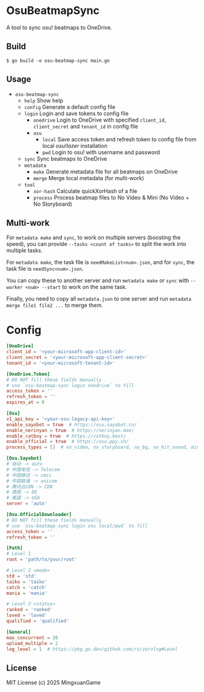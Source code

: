 # OsuBeatmapSync

A tool to sync osu! beatmaps to OneDrive.

## Build

```shell
$ go build -o osu-beatmap-sync main.go
```

## Usage

- `osu-beatmap-sync`
  - `help` Show help
  - `config` Generate a default config file
  - `login` Login and save tokens to config file
    - `onedrive` Login to OneDrive with specified `client_id`, `client_secret` and `tenant_id` in config file
    - `osu`
      - `local` Save access token and refresh token to config file from local _osu!lazer_ installation
      - `pwd` Login to osu! with username and password
  - `sync` Sync beatmaps to OneDrive
  - `metadata`
    - `make` Generate metadata file for all beatmaps on OneDrive
    - `merge` Merge local metadata (for multi-work)
  - `tool`
    - `xor-hash` Calculate quickXorHash of a file
    - `process` Process beatmap files to No Video & Mini (No Video + No Storyboard) 

## Multi-work

For `metadata make` and `sync`, to work on multiple servers (boosting the speed), you can provide `--tasks <count of tasks>` to split the work into multiple tasks.

For `metadata make`, the task file is `needMakeList<num>.json`, and for `sync`, the task file is `needSync<num>.json`.

You can copy these to another server and run `metadata make` or `sync` with `--worker <num> --start` to work on the same task.

Finally, you need to copy all `metadata.json` to one server and run `metadata merge file1 file2 ...` to merge them.

# Config

```toml
[OneDrive]
client_id = '<your-microsoft-app-client-id>'
client_secret = '<your-microsoft-app-client-secret>'
tenant_id = '<your-microsoft-tenant-id>'

[OneDrive.Token]
# DO NOT fill these fields manually
# use `osu-beatmap-sync login onedrive` to fill
access_token = ''
refresh_token = ''
expires_at = 0

[Osu]
v1_api_key = '<your-osu-legacy-api-key>'
enable_sayobot = true  # https://osu.sayobot.cn/
enable_nerinyan = true  # https://nerinyan.moe/
enable_catboy = true  # https://catboy.best/
enable_official = true  # https://osu.ppy.sh/
process_types = []  # no_video, no_storyboard, no_bg, no_hit_sound, mini

[Osu.Sayobot]
# 自动 -> auto
# 中国电信 -> Telecom
# 中国移动 -> cmcc
# 中国联通 -> unicom
# 腾讯云CDN -> CDN
# 德国 -> DE
# 美国 -> USA
server = 'auto'

[Osu.OfficialDownloader]
# DO NOT fill these fields manually
# use `osu-beatmap-sync login osu local/pwd` to fill
access_token = ''
refresh_token = ''

[Path]
# Level 1
root = 'path/to/your/root'

# Level 2 <mode>
std = 'std'
taiko = 'taiko'
catch = 'catch'
mania = 'mania'

# Level 3 <status>
ranked = 'ranked'
loved = 'loved'
qualified = 'qualified'

[General]
max_concurrent = 36
upload_multiple = 2
log_level = 1  # https://pkg.go.dev/github.com/rs/zerolog#Level
```

## License

MIT License (c) 2025 MingxuanGame
